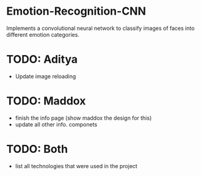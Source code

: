 # Emotion-Recognition-CNN
Implements a convolutional neural network to classify images of faces into different emotion categories. 

# TODO: Aditya
- Update image reloading

# TODO: Maddox
- finish the info page (show maddox the design for this)
- update all other info. componets

# TODO: Both
- list all technologies that were used in the project